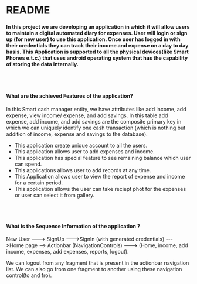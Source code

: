 # README #
<h4>
In this project we are developing an application in which it will allow users to maintain a digital automated diary for expenses. User will login or sign up (for new user) to use this application. Once user has logged in with their credentials they can track their income and expense on a day to day basis. This Application is supported to all the physical devices(like Smart Phones e.t.c.) that uses android operating system that has the capability of storing the data internally.<br><br><br><br></h4>

<h4>What are the achieved Features of the application?<br></h4>

In this Smart cash manager entity, we have attributes like add income, add expense, view income/ expense, and add savings. In this table add expense, add income, and add savings are the composite primary key in which we can uniquely identify one cash transaction (which is nothing but addition of income, expense and savings to the database).
<ul>
<li>	This application create unique account to all the users. 
<li>	This application allows user to add expenses and income.
<li>	This application has special feature to see remaining balance which user can spend.
<li>	This applications allows user to add records at any time.
<li>	This Application allows user to view the report of expense and income for a certain period.
<li>	This application allows the user can take reciept phot for the expenses or user can select it from gallery.
  </ul><br><br>

<h4>What is the Sequence Information of the application ?<br></h4>
New User ---> SignUp --->SignIn (with generated credentials) --->Home page --> Actionbar (NavigationControls)  ---> (Home, income, add income, expenses, add expenses, reports, logout).

We can logout from any fragment that is present in the actionbar navigation list. We can also go from one fragment to another using these navigation control(to and fro).


</h4>


